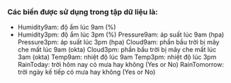 ### Các biến được sử dụng trong tập dữ liệu là: 

<!--
**loc1306/loc1306** is a ✨ _special_ ✨ repository because its `README.md` (this file) appears on your GitHub profile.

Here are some ideas to get you started:

- 🔭 I’m currently working on ...
- 🌱 I’m currently learning ...
- 👯 I’m looking to collaborate on ...
- 🤔 I’m looking for help with ...
- 💬 Ask me about ...
- 📫 How to reach me: ...
- 😄 Pronouns: ...
- ⚡ Fun fact: ...
-->

- Humidity9am: độ ẩm lúc 9am (%)
- Humidity3pm: độ ẩm lúc 3pm (%) 
Pressure9am: áp suất lúc 9am (hpa) 
Pressure3pm: áp suất lúc 3pm (hpa) 
Cloud9am: phần bầu trời bị mây che mất lúc 9am (okta) 
Cloud3pm: phần bầu trời bị mây che mất lúc 3am (okta) 
Temp9am: nhiệt độ lúc 9am 
Temp3pm: nhiệt độ lúc 3pm 
RainToday: trời hôm nay có mưa hay không (Yes or No) 
RainTomorrow: trời ngày kế tiếp có mưa hay không (Yes or No) 

